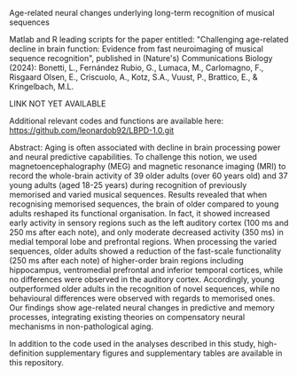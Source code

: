 Age-related neural changes underlying long-term recognition of musical sequences

Matlab and R leading scripts for the paper entitled: "Challenging age-related decline in brain function: Evidence from fast neuroimaging of musical sequence recognition", published in (Nature's) Communications Biology (2024): Bonetti, L., Fernández Rubio, G., Lumaca, M., Carlomagno, F., Risgaard Olsen, E., Criscuolo, A., Kotz, S.A., Vuust, P., Brattico, E., & Kringelbach, M.L.

LINK NOT YET AVAILABLE

Additional relevant codes and functions are available here: https://github.com/leonardob92/LBPD-1.0.git

Abstract: Aging is often associated with decline in brain processing power and neural predictive capabilities. To challenge this notion, we used magnetoencephalography (MEG) and magnetic resonance imaging (MRI) to record the whole-brain activity of 39 older adults (over 60 years old) and 37 young adults (aged 18-25 years) during recognition of previously memorised and varied musical sequences. Results revealed that when recognising memorised sequences, the brain of older compared to young adults reshaped its functional organisation. In fact, it showed increased early activity in sensory regions such as the left auditory cortex (100 ms and 250 ms after each note), and only moderate decreased activity (350 ms) in medial temporal lobe and prefrontal regions. When processing the varied sequences, older adults showed a reduction of the fast-scale functionality (250 ms after each note) of higher-order brain regions including hippocampus, ventromedial prefrontal and inferior temporal cortices, while no differences were observed in the auditory cortex. Accordingly, young outperformed older adults in the recognition of novel sequences, while no behavioural differences were observed with regards to memorised ones. Our findings show age-related neural changes in predictive and memory processes, integrating existing theories on compensatory neural mechanisms in non-pathological aging.


In addition to the code used in the analyses described in this study, high-definition supplementary figures and supplementary tables are available in this repository.
